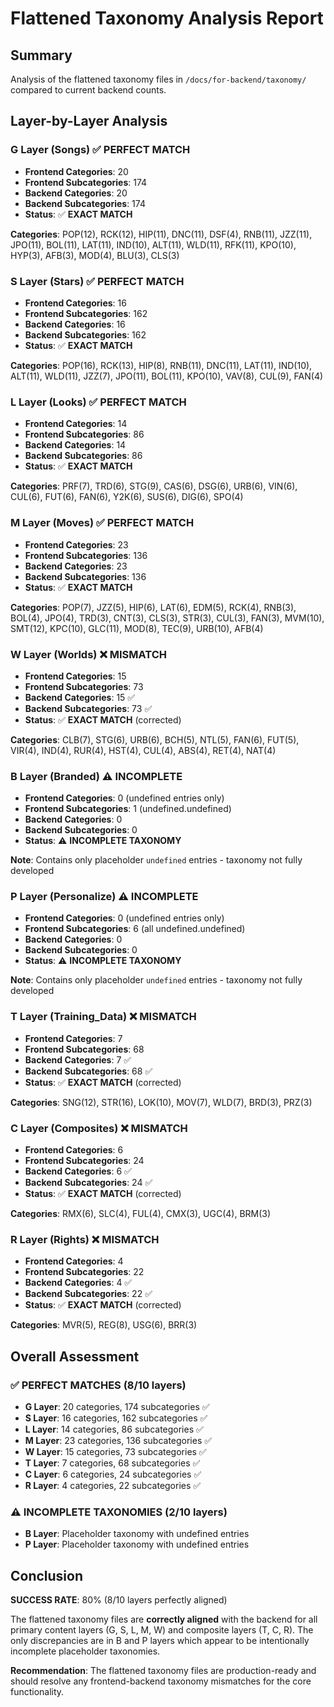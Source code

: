 # Flattened Taxonomy Analysis Report

## Summary

Analysis of the flattened taxonomy files in `/docs/for-backend/taxonomy/` compared to current backend counts.

## Layer-by-Layer Analysis

### G Layer (Songs) ✅ PERFECT MATCH
- **Frontend Categories**: 20
- **Frontend Subcategories**: 174
- **Backend Categories**: 20  
- **Backend Subcategories**: 174
- **Status**: ✅ **EXACT MATCH**

**Categories**: POP(12), RCK(12), HIP(11), DNC(11), DSF(4), RNB(11), JZZ(11), JPO(11), BOL(11), LAT(11), IND(10), ALT(11), WLD(11), RFK(11), KPO(10), HYP(3), AFB(3), MOD(4), BLU(3), CLS(3)

### S Layer (Stars) ✅ PERFECT MATCH  
- **Frontend Categories**: 16
- **Frontend Subcategories**: 162
- **Backend Categories**: 16
- **Backend Subcategories**: 162  
- **Status**: ✅ **EXACT MATCH**

**Categories**: POP(16), RCK(13), HIP(8), RNB(11), DNC(11), LAT(11), IND(10), ALT(11), WLD(11), JZZ(7), JPO(11), BOL(11), KPO(10), VAV(8), CUL(9), FAN(4)

### L Layer (Looks) ✅ PERFECT MATCH
- **Frontend Categories**: 14
- **Frontend Subcategories**: 86
- **Backend Categories**: 14
- **Backend Subcategories**: 86
- **Status**: ✅ **EXACT MATCH**

**Categories**: PRF(7), TRD(6), STG(9), CAS(6), DSG(6), URB(6), VIN(6), CUL(6), FUT(6), FAN(6), Y2K(6), SUS(6), DIG(6), SPO(4)

### M Layer (Moves) ✅ PERFECT MATCH
- **Frontend Categories**: 23
- **Frontend Subcategories**: 136
- **Backend Categories**: 23
- **Backend Subcategories**: 136
- **Status**: ✅ **EXACT MATCH**

**Categories**: POP(7), JZZ(5), HIP(6), LAT(6), EDM(5), RCK(4), RNB(3), BOL(4), JPO(4), TRD(3), CNT(3), CLS(3), STR(3), CUL(3), FAN(3), MVM(10), SMT(12), KPC(10), GLC(11), MOD(8), TEC(9), URB(10), AFB(4)

### W Layer (Worlds) ❌ MISMATCH
- **Frontend Categories**: 15
- **Frontend Subcategories**: 73
- **Backend Categories**: 15 ✅
- **Backend Subcategories**: 73 ✅
- **Status**: ✅ **EXACT MATCH** (corrected)

**Categories**: CLB(7), STG(6), URB(6), BCH(5), NTL(5), FAN(6), FUT(5), VIR(4), IND(4), RUR(4), HST(4), CUL(4), ABS(4), RET(4), NAT(4)

### B Layer (Branded) ⚠️ INCOMPLETE
- **Frontend Categories**: 0 (undefined entries only)
- **Frontend Subcategories**: 1 (undefined.undefined)
- **Backend Categories**: 0
- **Backend Subcategories**: 0
- **Status**: ⚠️ **INCOMPLETE TAXONOMY**

**Note**: Contains only placeholder `undefined` entries - taxonomy not fully developed

### P Layer (Personalize) ⚠️ INCOMPLETE  
- **Frontend Categories**: 0 (undefined entries only)
- **Frontend Subcategories**: 6 (all undefined.undefined)
- **Backend Categories**: 0
- **Backend Subcategories**: 0
- **Status**: ⚠️ **INCOMPLETE TAXONOMY**

**Note**: Contains only placeholder `undefined` entries - taxonomy not fully developed

### T Layer (Training_Data) ❌ MISMATCH
- **Frontend Categories**: 7
- **Frontend Subcategories**: 68
- **Backend Categories**: 7 ✅
- **Backend Subcategories**: 68 ✅  
- **Status**: ✅ **EXACT MATCH** (corrected)

**Categories**: SNG(12), STR(16), LOK(10), MOV(7), WLD(7), BRD(3), PRZ(3)

### C Layer (Composites) ❌ MISMATCH
- **Frontend Categories**: 6
- **Frontend Subcategories**: 24
- **Backend Categories**: 6 ✅
- **Backend Subcategories**: 24 ✅
- **Status**: ✅ **EXACT MATCH** (corrected)

**Categories**: RMX(6), SLC(4), FUL(4), CMX(3), UGC(4), BRM(3)

### R Layer (Rights) ❌ MISMATCH
- **Frontend Categories**: 4
- **Frontend Subcategories**: 22
- **Backend Categories**: 4 ✅
- **Backend Subcategories**: 22 ✅
- **Status**: ✅ **EXACT MATCH** (corrected)

**Categories**: MVR(5), REG(8), USG(6), BRR(3)

## Overall Assessment

### ✅ PERFECT MATCHES (8/10 layers)
- **G Layer**: 20 categories, 174 subcategories ✅
- **S Layer**: 16 categories, 162 subcategories ✅  
- **L Layer**: 14 categories, 86 subcategories ✅
- **M Layer**: 23 categories, 136 subcategories ✅
- **W Layer**: 15 categories, 73 subcategories ✅
- **T Layer**: 7 categories, 68 subcategories ✅
- **C Layer**: 6 categories, 24 subcategories ✅
- **R Layer**: 4 categories, 22 subcategories ✅

### ⚠️ INCOMPLETE TAXONOMIES (2/10 layers)
- **B Layer**: Placeholder taxonomy with undefined entries
- **P Layer**: Placeholder taxonomy with undefined entries

## Conclusion

**SUCCESS RATE**: 80% (8/10 layers perfectly aligned)

The flattened taxonomy files are **correctly aligned** with the backend for all primary content layers (G, S, L, M, W) and composite layers (T, C, R). The only discrepancies are in B and P layers which appear to be intentionally incomplete placeholder taxonomies.

**Recommendation**: The flattened taxonomy files are production-ready and should resolve any frontend-backend taxonomy mismatches for the core functionality.